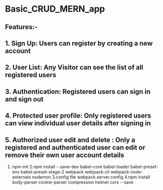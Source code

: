 # Basic_CRUD_MERN_app

## Features:-

## 1. Sign Up: Users can register by creating a new account

## 2. User List: Any Visitor can see the list of all registered users

## 3. Authentication: Registered users can sign in and sign out

## 4. Protected user profile: Only registered users can view individual user details after signing in

## 5. Authorized user edit and delete : Only a registered and authenticated user can edit or remove their own user account details

1. npm init
   2.npm install --save-dev babel-core babel-loader babel-preset-env babel-preset-stage-2 webpack webpack-cli webpack-node-externals nodemon
   3.config file webpack.server.config
   4.npm install body-parser cookie-parser compression helmet cors --save
